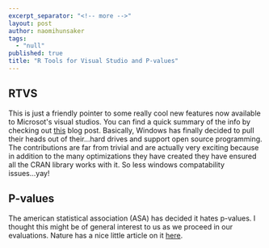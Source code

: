 ```yaml
---
excerpt_separator: "<!-- more -->"
layout: post
author: naomihunsaker
tags: 
  - "null"
published: true
title: "R Tools for Visual Studio and P-values"
---
```



## RTVS

This is just a friendly pointer to some really cool new features now available to Microsot's visual studios. You can find a quick summary of the info by checking out [this](http://www.r-bloggers.com/r-tools-for-visual-studio-preview-now-available/) blog post. Basically, Windows has finally decided to pull their heads out of their...hard drives and support open source programming. The contributions are far from trivial and are actually very exciting because in addition to the many optimizations they have created they have ensured all the CRAN library works with it. So less windows compatability issues...yay!

## P-values
The american statistical association (ASA) has decided it hates p-values. I thought this might be of general interest to us as we proceed in our evaluations. Nature has a nice little article on it [here](http://www.nature.com/news/statisticians-issue-warning-over-misuse-of-p-values-1.19503).
